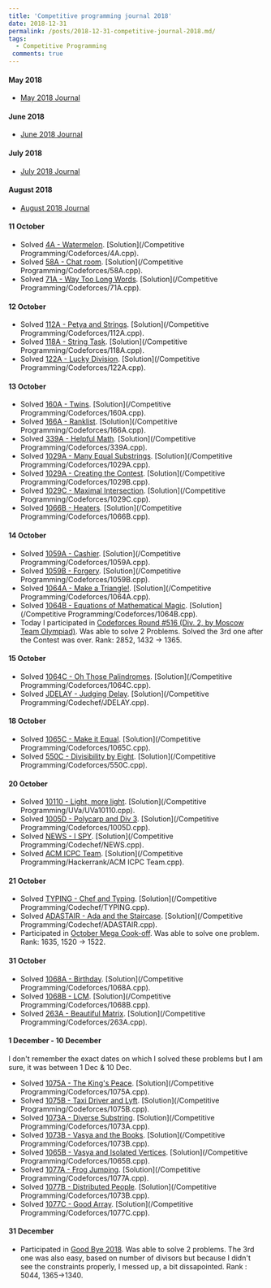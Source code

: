 ```yaml
---
title: 'Competitive programming journal 2018'
date: 2018-12-31
permalink: /posts/2018-12-31-competitive-journal-2018.md/
tags:
  - Competitive Programming
 comments: true
---
```


#### May 2018
* [May 2018 Journal](https://piyushtiwary31.wordpress.com/2018/05/)

#### June 2018
* [June 2018 Journal](https://piyushtiwary31.wordpress.com/2018/06/)

#### July 2018
* [July 2018 Journal](https://piyushtiwary31.wordpress.com/2018/07/)

#### August 2018
* [August 2018 Journal](https://piyushtiwary31.wordpress.com/2018/08/)

#### 11 October
* Solved [4A - Watermelon](https://codeforces.com/problemset/problem/4/A). [Solution](/Competitive Programming/Codeforces/4A.cpp).
* Solved [58A - Chat room](http://codeforces.com/problemset/problem/58/A). [Solution](/Competitive Programming/Codeforces/58A.cpp).
* Solved [71A - Way Too Long Words](http://codeforces.com/problemset/problem/71/A). [Solution](/Competitive Programming/Codeforces/71A.cpp).


#### 12 October
* Solved [112A - Petya and Strings](http://codeforces.com/problemset/problem/112/A). [Solution](/Competitive Programming/Codeforces/112A.cpp).
* Solved [118A - String Task](http://codeforces.com/problemset/problem/118/A). [Solution](/Competitive Programming/Codeforces/118A.cpp).
* Solved [122A - Lucky Division](http://codeforces.com/problemset/problem/122/A). [Solution](/Competitive Programming/Codeforces/122A.cpp).


#### 13 October
* Solved [160A - Twins](http://codeforces.com/problemset/problem/160/A). [Solution](/Competitive Programming/Codeforces/160A.cpp).
* Solved [166A - Ranklist](http://codeforces.com/problemset/problem/166/A). [Solution](/Competitive Programming/Codeforces/166A.cpp).
* Solved [339A - Helpful Math](http://codeforces.com/problemset/problem/339/A). [Solution](/Competitive Programming/Codeforces/339A.cpp).
* Solved [1029A - Many Equal Substrings](http://codeforces.com/problemset/problem/1029/A). [Solution](/Competitive Programming/Codeforces/1029A.cpp).
* Solved [1029A - Creating the Contest](http://codeforces.com/problemset/problem/1029/B). [Solution](/Competitive Programming/Codeforces/1029B.cpp).
* Solved [1029C - Maximal Intersection](http://codeforces.com/problemset/problem/1029/C). [Solution](/Competitive Programming/Codeforces/1029C.cpp).
* Solved [1066B - Heaters](http://codeforces.com/problemset/problem/1066/B). [Solution](/Competitive Programming/Codeforces/1066B.cpp).


#### 14 October
* Solved [1059A - Cashier](https://codeforces.com/contest/1059/problem/A). [Solution](/Competitive Programming/Codeforces/1059A.cpp).
* Solved [1059B - Forgery](https://codeforces.com/contest/1059/problem/B). [Solution](/Competitive Programming/Codeforces/1059B.cpp).
* Solved [1064A - Make a Triangle!](https://codeforces.com/contest/1064/problem/A). [Solution](/Competitive Programming/Codeforces/1064A.cpp).
* Solved [1064B - Equations of Mathematical Magic](https://codeforces.com/contest/1064/problem/B). [Solution](/Competitive Programming/Codeforces/1064B.cpp).
* Today I participated in [Codeforces Round #516 (Div. 2, by Moscow Team Olympiad)](https://codeforces.com/contest/1064/standings/participant/20390422#p20390422). Was able to solve 2 Problems. Solved the 3rd one after the Contest was over. Rank: 2852, 1432 -> 1365.


#### 15 October
* Solved [1064C - Oh Those Palindromes](https://codeforces.com/contest/1064/problem/C). [Solution](/Competitive Programming/Codeforces/1064C.cpp).
* Solved [JDELAY - Judging Delay](https://www.codechef.com/LTIME64B/problems/JDELAY). [Solution](/Competitive Programming/Codechef/JDELAY.cpp). 


#### 18 October
* Solved [1065C - Make it Equal](https://codeforces.com/problemset/problem/1065/C). [Solution](/Competitive Programming/Codeforces/1065C.cpp).
* Solved [550C - Divisibility by Eight](http://codeforces.com/contest/550/problem/C). [Solution](/Competitive Programming/Codeforces/550C.cpp).


#### 20 October
* Solved [10110 - Light, more light](https://uva.onlinejudge.org/index.php?option=com_onlinejudge&Itemid=8&page=show_problem&category=&problem=1051&mosmsg=Submission+received+with+ID+22160097). [Solution](/Competitive Programming/UVa/UVa10110.cpp).
* Solved [1005D - Polycarp and Div 3](http://codeforces.com/problemset/problem/1005/D). [Solution](/Competitive Programming/Codeforces/1005D.cpp).
* Solved [NEWS - I SPY](https://www.codechef.com/DODE2018/problems/NEWS). [Solution](/Competitive Programming/Codechef/NEWS.cpp).
* Solved [ACM ICPC Team](https://www.hackerrank.com/challenges/acm-icpc-team/problem). [Solution](/Competitive Programming/Hackerrank/ACM ICPC Team.cpp).


#### 21 October
* Solved [TYPING - Chef and Typing](https://www.codechef.com/SNCK1A19/problems/TYPING#). [Solution](/Competitive Programming/Codechef/TYPING.cpp).
* Solved [ADASTAIR - Ada and the Staircase](https://www.codechef.com/COOK99B/problems/ADASTAIR). [Solution](/Competitive Programming/Codechef/ADASTAIR.cpp).
* Participated in [October Mega Cook-off](https://www.codechef.com/COOK99B). Was able to solve one problem. Rank: 1635, 1520 -> 1522.


#### 31 October
* Solved [1068A - Birthday](https://codeforces.com/problemset/problem/1068/A). [Solution](/Competitive Programming/Codeforces/1068A.cpp).
* Solved [1068B - LCM](https://codeforces.com/problemset/problem/1068/B). [Solution](/Competitive Programming/Codeforces/1068B.cpp).
* Solved [263A - Beautiful Matrix](http://codeforces.com/problemset/problem/263/A). [Solution](/Competitive Programming/Codeforces/263A.cpp).

#### 1 December - 10 December
I don't remember the exact dates on which I solved these problems but I am sure, it was between 1 Dec & 10 Dec. 
* Solved [1075A - The King's Peace](https://codeforces.com/problemset/problem/1075/A). [Solution](/Competitive Programming/Codeforces/1075A.cpp).
* Solved [1075B - Taxi Driver and Lyft](http://codeforces.com/problemset/problem/1075/B). [Solution](/Competitive Programming/Codeforces/1075B.cpp).
* Solved [1073A - Diverse Substring](http://codeforces.com/problemset/problem/1073/A). [Solution](/Competitive Programming/Codeforces/1073A.cpp).
* Solved [1073B - Vasya and the Books](http://codeforces.com/problemset/problem/1073/B). [Solution](/Competitive Programming/Codeforces/1073B.cpp).
* Solved [1065B - Vasya and Isolated Vertices](http://codeforces.com/problemset/problem/1065/B). [Solution](/Competitive Programming/Codeforces/1065B.cpp).
* Solved [1077A - Frog Jumping](http://codeforces.com/problemset/problem/1077/A). [Solution](/Competitive Programming/Codeforces/1077A.cpp).
* Solved [1077B - Distributed People](http://codeforces.com/problemset/problem/1077/B). [Solution](/Competitive Programming/Codeforces/1073B.cpp).
* Solved [1077C - Good Array](http://codeforces.com/problemset/problem/1077/C). [Solution](/Competitive Programming/Codeforces/1077C.cpp).

#### 31 December
* Participated in [Good Bye 2018](https://codeforces.com/contest/1091). Was able to solve 2 problems. The 3rd one was also easy, based on number of divisors but because I didn't see the constraints properly, I messed up, a bit dissapointed. Rank : 5044, 1365->1340.

